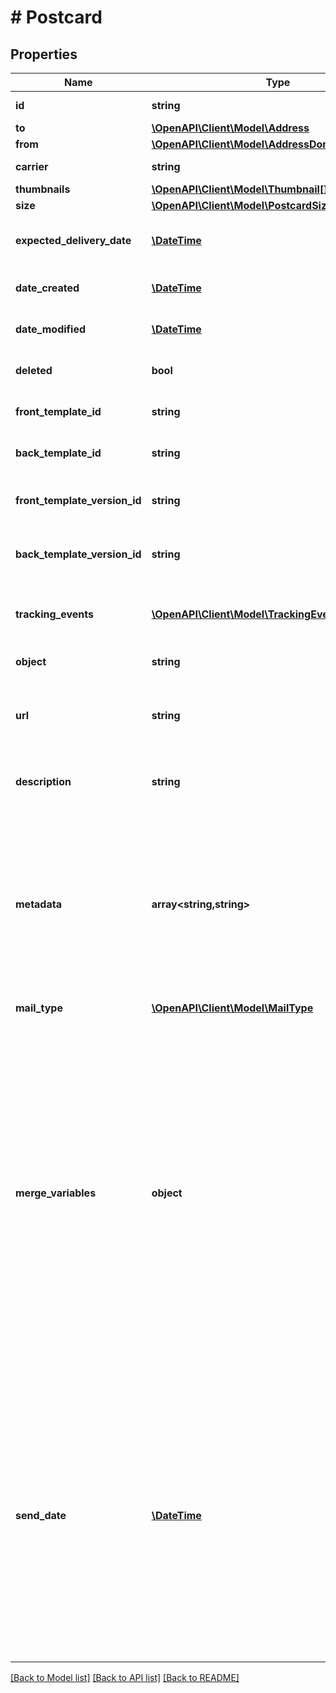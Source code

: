 # # Postcard

## Properties

Name | Type | Description | Notes
------------ | ------------- | ------------- | -------------
**id** | **string** | Unique identifier prefixed with &#x60;psc_&#x60;. | [optional]
**to** | [**\OpenAPI\Client\Model\Address**](Address.md) |  | [optional]
**from** | [**\OpenAPI\Client\Model\AddressDomesticExpanded**](AddressDomesticExpanded.md) |  | [optional]
**carrier** | **string** |  | [optional] [default to CARRIER_USPS]
**thumbnails** | [**\OpenAPI\Client\Model\Thumbnail[]**](Thumbnail.md) |  | [optional]
**size** | [**\OpenAPI\Client\Model\PostcardSize**](PostcardSize.md) |  | [optional]
**expected_delivery_date** | [**\DateTime**](\DateTime.md) | A date in YYYY-MM-DD format of the mailpiece&#39;s expected delivery date based on its &#x60;send_date&#x60;. | [optional]
**date_created** | [**\DateTime**](\DateTime.md) | A timestamp in ISO 8601 format of the date the resource was created. | [optional]
**date_modified** | [**\DateTime**](\DateTime.md) | A timestamp in ISO 8601 format of the date the resource was last modified. | [optional]
**deleted** | **bool** | Only returned if the resource has been successfully deleted. | [optional]
**front_template_id** | **string** | The unique ID of the HTML template used for the front of the postcard. | [optional]
**back_template_id** | **string** | The unique ID of the HTML template used for the back of the postcard. | [optional]
**front_template_version_id** | **string** | The unique ID of the specific version of the HTML template used for the front of the postcard. | [optional]
**back_template_version_id** | **string** | The unique ID of the specific version of the HTML template used for the back of the postcard. | [optional]
**tracking_events** | [**\OpenAPI\Client\Model\TrackingEventNormal[]**](TrackingEventNormal.md) | An array of tracking_event objects ordered by ascending &#x60;time&#x60;. Will not be populated for postcards created in test mode. | [optional]
**object** | **string** |  | [optional] [default to OBJECT_POSTCARD]
**url** | **string** | A [signed link](#section/Asset-URLs) served over HTTPS. The link returned will expire in 30 days to prevent mis-sharing. Each time a GET request is initiated, a new signed URL will be generated. | [optional]
**description** | **string** | An internal description that identifies this resource. Must be no longer than 255 characters. | [optional]
**metadata** | **array<string,string>** | Use metadata to store custom information for tagging and labeling back to your internal systems. Must be an object with up to 20 key-value pairs. Keys must be at most 40 characters and values must be at most 500 characters. Neither can contain the characters &#x60;\&quot;&#x60; and &#x60;\\&#x60;. i.e. &#39;{\&quot;customer_id\&quot; : \&quot;NEWYORK2015\&quot;}&#39; Nested objects are not supported.  See [Metadata](#section/Metadata) for more information. | [optional]
**mail_type** | [**\OpenAPI\Client\Model\MailType**](MailType.md) |  | [optional]
**merge_variables** | **object** | You can input a merge variable payload object to your template to render dynamic content. For example, if you have a template like: &#x60;{{variable_name}}&#x60;, pass in &#x60;{\&quot;variable_name\&quot;: \&quot;Harry\&quot;}&#x60; to render &#x60;Harry&#x60;. &#x60;merge_variables&#x60; must be an object. Any type of value is accepted as long as the object is valid JSON; you can use &#x60;strings&#x60;, &#x60;numbers&#x60;, &#x60;booleans&#x60;, &#x60;arrays&#x60;, &#x60;objects&#x60;, or &#x60;null&#x60;. The max length of the object is 25,000 characters. If you call &#x60;JSON.stringify&#x60; on your object, it can be no longer than 25,000 characters. Your variable names cannot contain any whitespace or any of the following special characters: &#x60;!&#x60;, &#x60;\&quot;&#x60;, &#x60;#&#x60;, &#x60;%&#x60;, &#x60;&amp;&#x60;, &#x60;&#39;&#x60;, &#x60;(&#x60;, &#x60;)&#x60;, &#x60;*&#x60;, &#x60;+&#x60;, &#x60;,&#x60;, &#x60;/&#x60;, &#x60;;&#x60;, &#x60;&lt;&#x60;, &#x60;&#x3D;&#x60;, &#x60;&gt;&#x60;, &#x60;@&#x60;, &#x60;[&#x60;, &#x60;\\&#x60;, &#x60;]&#x60;, &#x60;^&#x60;, &#x60;&#x60; &#x60; &#x60;&#x60;, &#x60;{&#x60;, &#x60;|&#x60;, &#x60;}&#x60;, &#x60;~&#x60;. More instructions can be found in [our guide to using html and merge variables](https://lob.com/resources/guides/general/using-html-and-merge-variables). Depending on your [Merge Variable strictness](https://dashboard.lob.com/#/settings/account) setting, if you define variables in your HTML but do not pass them here, you will either receive an error or the variable will render as an empty string. | [optional]
**send_date** | [**\DateTime**](\DateTime.md) | A timestamp in ISO 8601 format which specifies a date after the current time and up to 180 days in the future to send the letter off for production. Setting a send date overrides the default [cancellation window](#section/Cancellation-Windows) applied to the mailpiece. Until the &#x60;send_date&#x60; has passed, the mailpiece can be canceled. If a date in the format &#x60;2017-11-01&#x60; is passed, it will evaluate to midnight UTC of that date (&#x60;2017-11-01T00:00:00.000Z&#x60;). If a datetime is passed, that exact time will be used. A &#x60;send_date&#x60; passed with no time zone will default to UTC, while a &#x60;send_date&#x60; passed with a time zone will be converted to UTC. | [optional]

[[Back to Model list]](../../README.md#models) [[Back to API list]](../../README.md#endpoints) [[Back to README]](../../README.md)
